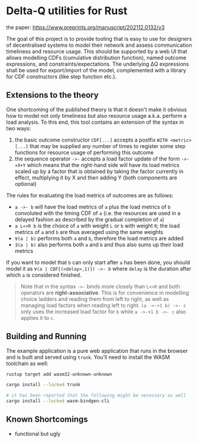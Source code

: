 # Delta-Q utilities for Rust

the paper: <https://www.preprints.org/manuscript/202112.0132/v3>

The goal of this project is to provide tooling that is easy to use for designers of decentralised systems to model their network and assess communication timeliness and resource usage.
This should be supported by a web UI that allows modelling CDFs (cumulative distribution function), named outcome expressions, and constraints/expectations.
The underlying ΔQ expressions shall be used for export/import of the model, complemented with a library for CDF constructors (like step function etc.).

## Extensions to the theory

One shortcoming of the published theory is that it doesn't make it obvious how to model not only timeliness but also resource usage a.k.a. perform a load analysis.
To this end, this tool contains an extension of the syntax in two ways:

1. the basic outcome constructor `CDF[...]` accepts a postfix `WITH <metric>[...]` that may be supplied any number of times to register some step functions for resource usage of performing this outcome
2. the sequence operator `->-` accepts a load factor update of the form `->-×X+Y` which means that the right-hand side will have its load metrics scaled up by a factor that is obtained by taking the factor currently in effect, multiplying it by X and then adding Y (both components are optional)

The rules for evaluating the load metrics of outcomes are as follows:

- `a ->- b` will have the load metrics of `a` plus the load metrics of `b` convoluted with the timing CDF of `a` (i.e. the resources are used in a delayed fashion as described by the gradual completion of `a`)
- `a L<>R b` is the choice of `a` with weight `L` or `b` with weight `R`; the load metrics of `a` and `b` are thus averaged using the same weights
- `∀(a | b)` performs both `a` and `b`, therefore the load metrics are added
- `∃(a | b)` also performs both `a` and `b` and thus also sums up their load metrics

If you want to model that `b` can only start after `a` has been done, you should model it as `∀(a | CDF[(<delay>,1)]) ->- b` where `delay` is the duration after which `a` is considered finished.

> Note that in the syntax `->-` binds more closely than `L<>R` and both operators are **right-associative**.
> This is for convenience in modelling choice ladders and reading them from left to right, as well as managing load factors when reading left to right. `(a ->-+1 b) ->- c` only uses the increased load factor for `b` while `a ->-+1 b ->- c` also applies it to `c`.

## Building and Running

The example application is a pure web application that runs in the browser and is built and served using `trunk`.
You'll need to install the WASM toolchain as well:

```sh
rustup target add wasm32-unknown-unknown

cargo install --locked trunk

# it has been reported that the following might be necessary as well
cargo install --locked wasm-bindgen-cli
```

## Known Shortcomings

- functional but ugly
